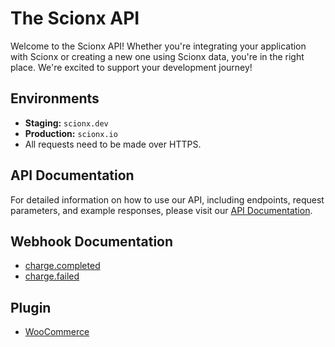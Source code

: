 # The Scionx API

Welcome to the Scionx API! Whether you're integrating your application with Scionx or creating a new one using Scionx data, you're in the right place. We're excited to support your development journey!

## Environments

- **Staging:** `scionx.dev`
- **Production:** `scionx.io`
- All requests need to be made over HTTPS.

## API Documentation

For detailed information on how to use our API, including endpoints, request parameters, and example responses, please visit our [API Documentation](https://documenter.getpostman.com/view/1383158/2sA3kUG2YZ).

## Webhook Documentation

* [charge.completed](charge.completed.md)
* [charge.failed](charge.failed.md)


## Plugin

* [WooCommerce](https://github.com/scionx-io/woocommerce)
